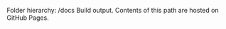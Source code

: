 
Folder hierarchy:
    /docs
        Build output. Contents of this path are hosted on GitHub Pages.
    